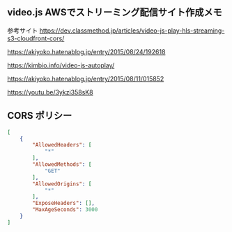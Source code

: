 ## video.js AWSでストリーミング配信サイト作成メモ



参考サイト
https://dev.classmethod.jp/articles/video-js-play-hls-streaming-s3-cloudfront-cors/

https://akiyoko.hatenablog.jp/entry/2015/08/24/192618

https://kimbio.info/video-js-autoplay/

https://akiyoko.hatenablog.jp/entry/2015/08/11/015852

https://youtu.be/3ykzi358sK8


## CORS ポリシー

```json
[
    {
        "AllowedHeaders": [
            "*"
        ],
        "AllowedMethods": [
            "GET"
        ],
        "AllowedOrigins": [
            "*"
        ],
        "ExposeHeaders": [],
        "MaxAgeSeconds": 3000
    }
]
```
